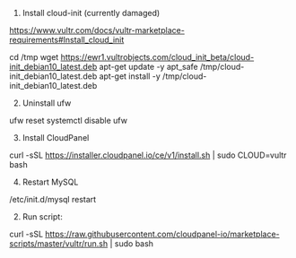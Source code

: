 1. Install cloud-init (currently damaged)

https://www.vultr.com/docs/vultr-marketplace-requirements#Install_cloud_init

cd /tmp
wget https://ewr1.vultrobjects.com/cloud_init_beta/cloud-init_debian10_latest.deb
apt-get update -y
apt_safe /tmp/cloud-init_debian10_latest.deb
apt-get install -y /tmp/cloud-init_debian10_latest.deb

2. Uninstall ufw

ufw reset
systemctl disable ufw

3. Install CloudPanel

curl -sSL https://installer.cloudpanel.io/ce/v1/install.sh | sudo CLOUD=vultr bash

4. Restart MySQL

/etc/init.d/mysql restart

2. Run script:

curl -sSL https://raw.githubusercontent.com/cloudpanel-io/marketplace-scripts/master/vultr/run.sh | sudo bash
